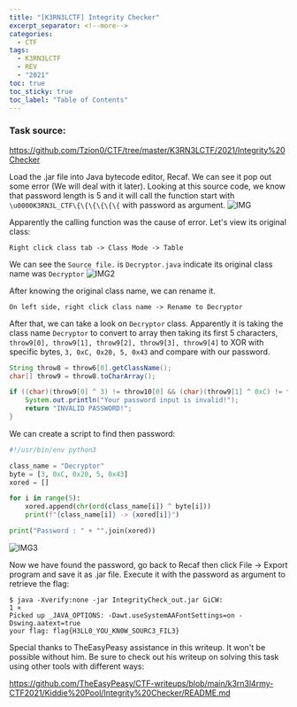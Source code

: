 ```yaml
---
title: "[K3RN3LCTF] Integrity Checker"
excerpt_separator: <!--more-->
categories:
  - CTF
tags:
  - K3RN3LCTF
  - REV
  - "2021"
toc: true
toc_sticky: true
toc_label: "Table of Contents"
---
```


### Task source:
https://github.com/Tzion0/CTF/tree/master/K3RN3LCTF/2021/Integrity%20Checker

Load the .jar file into Java bytecode editor, Recaf. We can see it pop out some error (We will deal with it later). Looking at this source code, we know that password length is 5 and it will call the function start with `\u0000K3RN3L_CTF\{\{\{\{\{\{` with password as argument.
![IMG](/assets/images/k3rn3lctf2022-integrity_checker/img.png)

Apparently the calling function was the cause of error. Let's view its original class:
```
Right click class tab -> Class Mode -> Table
```
We can see the `Source file.` is `Decryptor.java` indicate its original class name was `Decryptor`
![IMG2](/assets/images/k3rn3lctf2022-integrity_checker/img2.png)

After knowing the original class name, we can rename it.
```
On left side, right click class name -> Rename to Decryptor
```

<!--more-->

After that, we can take a look on `Decryptor` class. Apparently it is taking the class name `Decryptor` to convert to array then taking its first 5 characters, `throw9[0], throw9[1], throw9[2], throw9[3], throw9[4]` to XOR with specific bytes, `3, 0xC, 0x20, 5, 0x43` and compare with our password.
```java
String throw8 = throw6[0].getClassName();
char[] throw9 = throw8.toCharArray();

if ((char)(throw9[0] ^ 3) != throw10[0] && (char)(throw9[1] ^ 0xC) != throw10[1] && (char)(throw9[2] ^ 0x20) != throw10[2] && (char)(throw9[3] ^ 5) != throw10[3] && (char)(throw9[4] ^ 0x43) != throw10[4]) {
	System.out.println("Your password input is invalid!");
    return "INVALID PASSWORD!";
}
```

We can create a script to find then password:
```py
#!/usr/bin/env python3

class_name = "Decryptor"
byte = [3, 0xC, 0x20, 5, 0x43]
xored = []

for i in range(5):
	xored.append(chr(ord(class_name[i]) ^ byte[i]))
	print(f"{class_name[i]} -> {xored[i]}")

print("Password : " + "".join(xored))
```
![IMG3](/assets/images/k3rn3lctf2022-integrity_checker/img3.png)

Now we have found the password, go back to Recaf then click File -> Export program and save it as .jar file.
Execute it with the password as argument to retrieve the flag:
```
$ java -Xverify:none -jar IntegrityCheck_out.jar GiCW:                                                        1 ⨯
Picked up _JAVA_OPTIONS: -Dawt.useSystemAAFontSettings=on -Dswing.aatext=true
your flag: flag{H3LL0_YOU_KN0W_SOURC3_FIL3}
```

Special thanks to TheEasyPeasy assistance in this writeup. It won't be possible without him. Be sure to check out his writeup on solving this task using other tools with different ways:

https://github.com/TheEasyPeasy/CTF-writeups/blob/main/k3rn3l4rmy-CTF2021/Kiddie%20Pool/Integrity%20Checker/README.md
